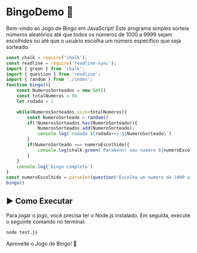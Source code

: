 # BingoDemo 🎲

Bem-vindo ao Jogo de Bingo em JavaScript! Este programa simples sorteia números aleatórios até que todos os números de 1000 a 9999 sejam escolhidos ou até que o usuário escolha um número específico que seja sorteado.
```javascript
const chalk = require('chalk');
const readline = require('readline-sync');
import { green } from 'chalk';
import { question } from 'readline';
import { random } from './index';
function bingo(){
    const NumerosSorteados = new Set()
    const totalNumeros = 90
    let rodada = 1

    while(NumerosSorteados.size<totalNumeros){
        const NumeroSorteado = random()
        if(!NumerosSorteados.has(NumeroSorteado)){
            NumerosSorteados.add(NumeroSorteado);
            console.log(`rodada ${rodada++}:${NumeroSorteado}`)
        }
        if(NumeroSorteado === numeroEscolhido){
            console.log(chalk.green(`Parabens! seu numero ${numeroEscolhido} foi sorteado`))
        }
    }
    console.log('bingo completo')
}
const numeroEscolhido = parseInt(question('Escolha um numero de 1000 a 9999'),10)
bingo()
```
## ▶️ Como Executar

Para jogar o jogo, você precisa ter o Node.js instalado. Em seguida, execute o seguinte comando no terminal:

```bash
node test.js
```


Aproveite o Jogo de Bingo! 🎉
